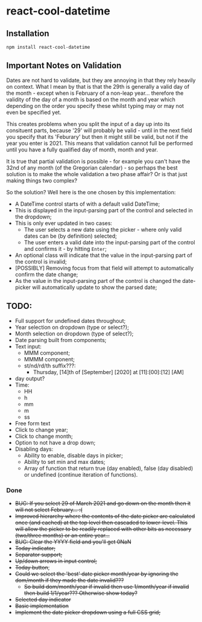 # react-cool-datetime

## Installation

```
npm install react-cool-datetime
```

## Important Notes on Validation
Dates are not hard to validate, but they are annoying in that they rely heavily on context. What I mean by that is that the 29th is generally a valid day of the month - except when is February of a non-leap year... therefore the validity of the day of a month is based on the month and year which depending on the order you specify these whilst typing may or may not even be specified yet.

This creates problems when you split the input of a day up into its consituent parts, because '29' will probably be valid - until in the next field you specify that its 'Feburary' but then it might still be valid, but not if the year you enter is 2021. This means that validation cannot full be performed until you have a fully qualified day of month, month and year.

It is true that partial validation is possible - for example you can't have the 32nd of any month (of the Gregorian calendar) - so perhaps the best solution is to make the whole validation a two phase affair? Or is that just making things two complex?

So the solution? Well here is the one chosen by this implementation:

- A DateTime control starts of with a default valid DateTime;
- This is displayed in the input-parsing part of the control and selected in the dropdown;
- This is only ever updated in two cases:
  - The user selects a new date using the picker - where only valid dates can be (by definition) selected;
  - The user enters a valid date into the input-parsing part of the control and confirms it - by hitting `Enter`;
- An optional class will indicate that the value in the input-parsing part of the control is invalid;
- [POSSIBLY] Removing focus from that field will attempt to automatically confirm the date change;
- As the value in the input-parsing part of the control is changed the date-picker will automatically update to show the parsed date;


## TODO:
- Full support for undefined dates throughout;
- Year selection on dropdown (type or select?);
- Month selection on dropdown (type of select?);
- Date parsing built from components;
- Text input:
  - MMM component;
  - MMMM component;
  - st/nd/rd/th suffix???:
    - Thursday, [14]th of [September] [2020] at [11]:[00]:[12] [AM]
- day output?
- Time:
  - HH
  - h
  - mm
  - m
  - ss
- Free form text
- Click to change year;
- Click to change month;
- Option to not have a drop down;
- Disabling days:
  - Ability to enable, disable days in picker;
  - Ability to set min and max dates;
  - Array of function that return true (day enabled), false (day disabled) or undefined (continue iteration of functions).

### Done
- ~~BUG: If you select 29 of March 2021 and go down on the month then it will not select February... :(~~
- ~~Improved hierarchy where the contents of the date picker are calculated once (and cached) at the top level then cascaded to lower-level. This will allow the picker to be readily replaced with other bits as necessary (two/three months) or an entire year...~~
- ~~BUG: Clear the YYYY field and you'll get 0NaN~~
- ~~Today indicator;~~
- ~~Separator support;~~
- ~~Up/down arrows in input control;~~
- ~~Today button~~;
- ~~Could we select the 'best' date picker month/year by ignoring the dom/month if they made the date invalid???~~
  - ~~So build dom/month/year if invalid then use 1/month/year if invalid then build 1/1/year??? Otherwise show today?~~
- ~~Selected day indicator~~
- ~~Basic implementation~~
- ~~Implement the date picker dropdown using a full CSS grid;~~
